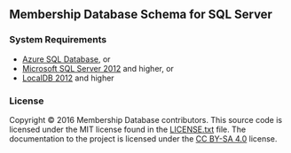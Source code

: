 ## Membership Database Schema for SQL Server

### System Requirements

  * [Azure SQL Database](https://azure.microsoft.com/services/sql-database/), or
  * [Microsoft SQL Server 2012](https://www.microsoft.com/server-cloud/products/sql-server/) and higher, or
  * [LocalDB 2012](https://www.microsoft.com/server-cloud/products/sql-server-editions/sql-server-express.aspx) and higher

### License

Copyright © 2016 Membership Database contributors. This source code is licensed
under the MIT license found in the [LICENSE.txt](https://github.com/membership/membership.db/blob/master/LICENSE.txt)
file. The documentation to the project is licensed under the
[CC BY-SA 4.0](http://creativecommons.org/licenses/by-sa/4.0/) license.
